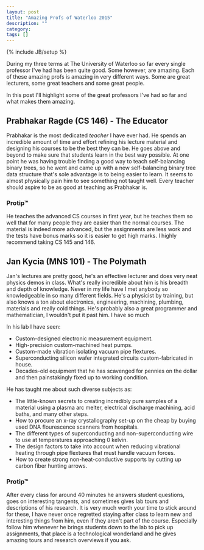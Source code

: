 ```yaml
---
layout: post
title: "Amazing Profs of Waterloo 2015"
description: ""
category:
tags: []
---
```

{% include JB/setup %}

During my three terms at The University of Waterloo so far every single professor I've had has been quite good. Some however, are amazing. Each of these amazing profs is amazing in very different ways. Some are great lecturers, some great teachers and some great people.

In this post I'll highlight some of the great professors I've had so far and what makes them amazing.

## Prabhakar Ragde (CS 146) - The Educator

Prabhakar is the most dedicated *teacher* I have ever had. He spends an incredible amount of time and effort refining his lecture material and designing his courses to be the best they can be. He goes above and beyond to make sure that students learn in the best way possible. At one point he was having trouble finding a good way to teach self-balancing binary trees, so he went and came up with a new self-balancing binary tree data structure that's sole advantage is to being easier to learn. It seems to almost physically pain him to see something not taught well. Every teacher should aspire to be as good at teaching as Prabhakar is.

### Protip™

He teaches the advanced CS courses in first year, but he teaches them so well that for many people they are easier than the normal courses. The material is indeed more advanced, but the assignments are less work and the tests have bonus marks so it is easier to get high marks. I highly recommend taking CS 145 and 146.

## Jan Kycia (MNS 101) - The Polymath

Jan's lectures are pretty good, he's an effective lecturer and does very neat physics demos in class. What's really incredible about him is his breadth and depth of knowledge. Never in my life have I met anybody so knowledgeable in so many different fields. He's a physicist by training, but also knows a ton about electronics, engineering, machining, plumbing, materials and really cold things. He's probably also a great programmer and mathematician, I wouldn't put it past him. I have so much

In his lab I have seen:

- Custom-designed electronic measurement equipment.
- High-precision custom-machined heat pumps.
- Custom-made vibration isolating vacuum pipe flextures.
- Superconducting silicon wafer integrated circuits custom-fabricated in house.
- Decades-old equipment that he has scavenged for pennies on the dollar and then painstakingly fixed up to working condition.

He has taught me about such diverse subjects as:

- The little-known secrets to creating incredibly pure samples of a material using a plasma arc melter, electrical discharge machining, acid baths, and many other steps.
- How to procure an x-ray crystallography set-up on the cheap by buying used DNA flourescence scanners from hospitals.
- The different types of superconducting and non-superconducting wire to use at temperatures approaching 0 kelvin.
- The design factors to take into account when reducing vibrational heating through pipe flextures that must handle vacuum forces.
- How to create strong non-heat-conductive supports by cutting up carbon fiber hunting arrows.


### Protip™

After every class for around 40 minutes he answers student questions, goes on interesting tangents, and sometimes gives lab tours and descriptions of his research. It is very much worth your time to stick around for these, I have never once regretted staying after class to learn new and interesting things from him, even if they aren't part of the course. Especially follow him whenever he brings students down to the lab to pick up assignments, that place is a technological wonderland and he gives amazing tours and research overviews if you ask.
